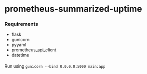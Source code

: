 # prometheus-summarized-uptime
### Requirements
* flask
* gunicorn
* pyyaml
* prometheus_api_client
* datetime
####
Run using ```gunicorn --bind 0.0.0.0:5000 main:app```